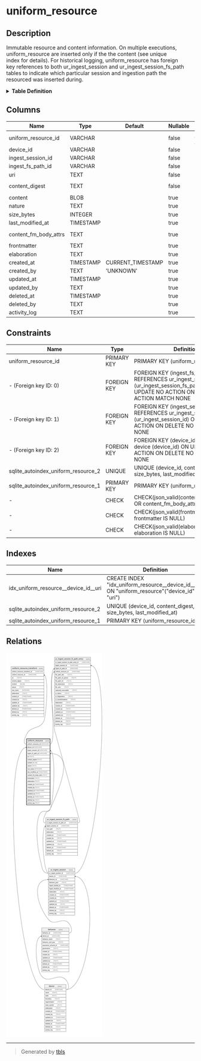 # uniform_resource

## Description

Immutable resource and content information. On multiple executions,  
uniform_resource are inserted only if the the content (see unique  
index for details). For historical logging, uniform_resource has foreign  
key references to both ur_ingest_session and ur_ingest_session_fs_path  
tables to indicate which particular session and ingestion path the  
resourced was inserted during.

<details>
<summary><strong>Table Definition</strong></summary>

```sql
CREATE TABLE "uniform_resource" (
    "uniform_resource_id" VARCHAR PRIMARY KEY NOT NULL,
    "device_id" VARCHAR NOT NULL,
    "ingest_session_id" VARCHAR NOT NULL,
    "ingest_fs_path_id" VARCHAR NOT NULL,
    "uri" TEXT NOT NULL,
    "content_digest" TEXT NOT NULL,
    "content" BLOB,
    "nature" TEXT,
    "size_bytes" INTEGER,
    "last_modified_at" TIMESTAMP,
    "content_fm_body_attrs" TEXT CHECK(json_valid(content_fm_body_attrs) OR content_fm_body_attrs IS NULL),
    "frontmatter" TEXT CHECK(json_valid(frontmatter) OR frontmatter IS NULL),
    "elaboration" TEXT CHECK(json_valid(elaboration) OR elaboration IS NULL),
    "created_at" TIMESTAMP DEFAULT CURRENT_TIMESTAMP,
    "created_by" TEXT DEFAULT 'UNKNOWN',
    "updated_at" TIMESTAMP,
    "updated_by" TEXT,
    "deleted_at" TIMESTAMP,
    "deleted_by" TEXT,
    "activity_log" TEXT,
    FOREIGN KEY("device_id") REFERENCES "device"("device_id"),
    FOREIGN KEY("ingest_session_id") REFERENCES "ur_ingest_session"("ur_ingest_session_id"),
    FOREIGN KEY("ingest_fs_path_id") REFERENCES "ur_ingest_session_fs_path"("ur_ingest_session_fs_path_id"),
    UNIQUE("device_id", "content_digest", "uri", "size_bytes", "last_modified_at")
)
```

</details>

## Columns

| Name                  | Type      | Default           | Nullable | Children                                                                                                                          | Parents                                                   | Comment                                                                                                |
| --------------------- | --------- | ----------------- | -------- | --------------------------------------------------------------------------------------------------------------------------------- | --------------------------------------------------------- | ------------------------------------------------------------------------------------------------------ |
| uniform_resource_id   | VARCHAR   |                   | false    | [uniform_resource_transform](uniform_resource_transform.md) [ur_ingest_session_fs_path_entry](ur_ingest_session_fs_path_entry.md) |                                                           | uniform_resource ULID primary key                                                                      |
| device_id             | VARCHAR   |                   | false    |                                                                                                                                   | [device](device.md)                                       | which device row introduced this resource                                                              |
| ingest_session_id     | VARCHAR   |                   | false    |                                                                                                                                   | [ur_ingest_session](ur_ingest_session.md)                 | which ur_ingest_session row introduced this resource                                                   |
| ingest_fs_path_id     | VARCHAR   |                   | false    |                                                                                                                                   | [ur_ingest_session_fs_path](ur_ingest_session_fs_path.md) | which ur_ingest_session_fs_path row introduced this resource                                           |
| uri                   | TEXT      |                   | false    |                                                                                                                                   |                                                           | the resource's URI (dependent on how it was acquired and on which device)                              |
| content_digest        | TEXT      |                   | false    |                                                                                                                                   |                                                           | '-' when no hash was computed (not NULL); content_digest for symlinks will be the same as their target |
| content               | BLOB      |                   | true     |                                                                                                                                   |                                                           | either NULL if no content was acquired or the actual blob/text of the content                          |
| nature                | TEXT      |                   | true     |                                                                                                                                   |                                                           | file extension or MIME                                                                                 |
| size_bytes            | INTEGER   |                   | true     |                                                                                                                                   |                                                           |                                                                                                        |
| last_modified_at      | TIMESTAMP |                   | true     |                                                                                                                                   |                                                           | {"isSqlDomainZodDescrMeta":true,"isDateSqlDomain":true,"isDateTime":true}                              |
| content_fm_body_attrs | TEXT      |                   | true     |                                                                                                                                   |                                                           | each component of frontmatter-based content ({ frontMatter: '', body: '', attrs: {...} })              |
| frontmatter           | TEXT      |                   | true     |                                                                                                                                   |                                                           | meta data or other "frontmatter" in JSON format                                                        |
| elaboration           | TEXT      |                   | true     |                                                                                                                                   |                                                           | anything that doesn't fit in other columns (JSON)                                                      |
| created_at            | TIMESTAMP | CURRENT_TIMESTAMP | true     |                                                                                                                                   |                                                           |                                                                                                        |
| created_by            | TEXT      | 'UNKNOWN'         | true     |                                                                                                                                   |                                                           |                                                                                                        |
| updated_at            | TIMESTAMP |                   | true     |                                                                                                                                   |                                                           |                                                                                                        |
| updated_by            | TEXT      |                   | true     |                                                                                                                                   |                                                           |                                                                                                        |
| deleted_at            | TIMESTAMP |                   | true     |                                                                                                                                   |                                                           |                                                                                                        |
| deleted_by            | TEXT      |                   | true     |                                                                                                                                   |                                                           |                                                                                                        |
| activity_log          | TEXT      |                   | true     |                                                                                                                                   |                                                           | {"isSqlDomainZodDescrMeta":true,"isJsonSqlDomain":true}                                                |

## Constraints

| Name                                | Type        | Definition                                                                                                                                             |
| ----------------------------------- | ----------- | ------------------------------------------------------------------------------------------------------------------------------------------------------ |
| uniform_resource_id                 | PRIMARY KEY | PRIMARY KEY (uniform_resource_id)                                                                                                                      |
| - (Foreign key ID: 0)               | FOREIGN KEY | FOREIGN KEY (ingest_fs_path_id) REFERENCES ur_ingest_session_fs_path (ur_ingest_session_fs_path_id) ON UPDATE NO ACTION ON DELETE NO ACTION MATCH NONE |
| - (Foreign key ID: 1)               | FOREIGN KEY | FOREIGN KEY (ingest_session_id) REFERENCES ur_ingest_session (ur_ingest_session_id) ON UPDATE NO ACTION ON DELETE NO ACTION MATCH NONE                 |
| - (Foreign key ID: 2)               | FOREIGN KEY | FOREIGN KEY (device_id) REFERENCES device (device_id) ON UPDATE NO ACTION ON DELETE NO ACTION MATCH NONE                                               |
| sqlite_autoindex_uniform_resource_2 | UNIQUE      | UNIQUE (device_id, content_digest, uri, size_bytes, last_modified_at)                                                                                  |
| sqlite_autoindex_uniform_resource_1 | PRIMARY KEY | PRIMARY KEY (uniform_resource_id)                                                                                                                      |
| -                                   | CHECK       | CHECK(json_valid(content_fm_body_attrs) OR content_fm_body_attrs IS NULL)                                                                              |
| -                                   | CHECK       | CHECK(json_valid(frontmatter) OR frontmatter IS NULL)                                                                                                  |
| -                                   | CHECK       | CHECK(json_valid(elaboration) OR elaboration IS NULL)                                                                                                  |

## Indexes

| Name                                 | Definition                                                                                    |
| ------------------------------------ | --------------------------------------------------------------------------------------------- |
| idx_uniform_resource__device_id__uri | CREATE INDEX "idx_uniform_resource__device_id__uri" ON "uniform_resource"("device_id", "uri") |
| sqlite_autoindex_uniform_resource_2  | UNIQUE (device_id, content_digest, uri, size_bytes, last_modified_at)                         |
| sqlite_autoindex_uniform_resource_1  | PRIMARY KEY (uniform_resource_id)                                                             |

## Relations

![er](uniform_resource.svg)

---

> Generated by [tbls](https://github.com/k1LoW/tbls)
